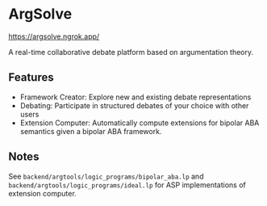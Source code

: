# ArgSolve
https://argsolve.ngrok.app/

A real-time collaborative debate platform based on argumentation theory.

## Features
- Framework Creator: Explore new and existing debate representations
- Debating: Participate in structured debates of your choice with other users
- Extension Computer: Automatically compute extensions for bipolar ABA semantics given a bipolar ABA framework.


## Notes
See `backend/argtools/logic_programs/bipolar_aba.lp` and `backend/argtools/logic_programs/ideal.lp` for ASP implementations of extension computer.
